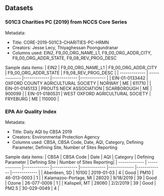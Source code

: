 ## Datasets
### 501C3 Charities PC (2019) from NCCS Core Series
Metadata:
* Title: CORE-2019-501C3-CHARITIES-PC-HRMN
* Creators: Jesse Lecy, Thiyaghessan Poongundranar
* Columns used: EIN2, F9_00_ORG_NAME_L1, F9_00_ORG_ADDR_CITY, F9_00_ORG_ADDR_STATE, F9_08_REV_PROG_DESC

Sample data items:
| EIN2  | F9_00_ORG_NAME_L1 | F9_00_ORG_ADDR_CITY | F9_00_ORG_ADDR_STATE | F9_08_REV_PROG_DESC |
| ------------- | ------------- |------------- |------------- |------------- |
| EIN-01-0133442  | OXFORD COUNTY AGRICULTURAL SOCIETY  | NORWAY | ME | 611710 |
| EIN-01-0145133 | PROUTS NECK ASSOCIATION | SCARBOROUGH |	ME |	900099 |
| EIN-01-0180531 | WEST OXFORD AGRICULTURAL SOCIETY	| FRYEBURG |	ME |	110000 |

### EPA Air Quality Index
Metadata:
* Title: Daily AQI by CBSA 2019
* Creators: Environmental Protection Agency
* Columns used: CBSA, CBSA Code, Date, AQI, Category, Defining Parameter, Defining Site, Number of Sites Reporting

Sample data items:
| CBSA | CBSA Code | Date | AQI | Category | Defining Parameter | Defining Site | Number of Sites Reporting|
| ------------- | ------------- |------------- |------------- |------------- |------------- |------------- |------------- |
| Aberdeen, SD | 10100 | 2019-01-03 | 4 | Good | PM10 | 46-013-0003 | 1 |
| Kalamazoo-Portage, MI | 28020 |	9/18/2019 |	39 |	Good |	Ozone |	26-077-0008 |	1 |
| Kalispell, MT |	28060 |	2/2/2019 |	39 |	Good |	PM2.5 |	30-029-0049 |	4 |



